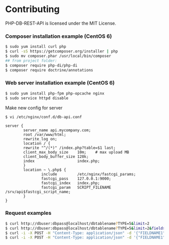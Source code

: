 # Contributing

PHP-DB-REST-API is licensed under the MIT License.


### Composer installation example (CentOS 6)

```bash
$ sudo yum install curl php
$ curl -sS https://getcomposer.org/installer | php
$ sudo mv composer.phar /usr/local/bin/composer
## from project folder:
$ composer require php-di/php-di
$ composer require doctrine/annotations
```


### Web server installation example (CentOS 6)

```bash
$ sudo yum install php-fpm php-opcache nginx
$ sudo service httpd disable
```

Make new config for server

```text
$ vi /etc/nginx/conf.d/db-api.conf

server {
        server_name api.mycompany.com;
        root /var/www/html;
        rewrite_log on;
        location / {
        rewrite "^/(*)" /index.php?table=$1 last;
        client_max_body_size    10m;    # max upload MB
        client_body_buffer_size 128k;
        index                   index.php;
        }
        location ~ \.php$ {
                include         /etc/nginx/fastcgi_params;
                fastcgi_pass    127.0.0.1:9000;
                fastcgi_index   index.php;
                fastcgi_param   SCRIPT_FILENAME /srv/api$fastcgi_script_name;
        }
}
```


### Request examples

```bash
$ curl http://dbuser:dbpass@localhost/dbtablename?TYPE=5&limit=2
$ curl http://dbuser:dbpass@localhost/dbtablename?TYPE=5&limit=2&fields=FIELDNAME1,FIELDNAME2
$ curl -i -X POST -H "Content-Type: application/json" -d '{"FIELDNAME1":"some text","FIELDNAME2":"0","FIELDNAME3":"1"}' http://dbuser:dbpass@localhost/dbtablename
$ curl -i -X POST -H "Content-Type: application/json" -d '{"FIELDNAME1":"some text","FIELDNAME2":0,"FIELDNAME3":1}' http://dbuser:dbpass@localhost/dbtablename
```